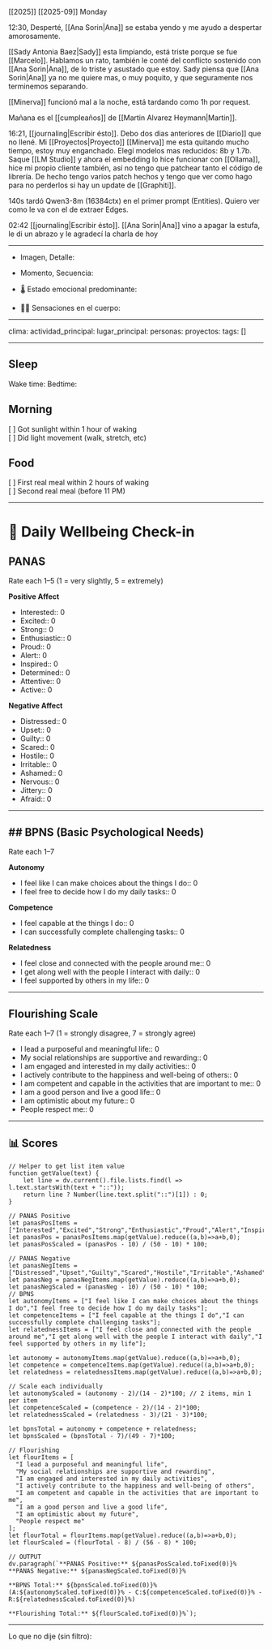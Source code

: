 [[2025]] [[2025-09]]  Monday

12:30, Desperté, [[Ana Sorin|Ana]] se estaba yendo y me ayudo a despertar amorosamente.

[[Sady Antonia Baez|Sady]] esta limpiando, está triste porque se fue [[Marcelo]]. Hablamos un rato, también le conté del conflicto sostenido con [[Ana Sorin|Ana]], de lo triste y asustado que estoy. Sady piensa que [[Ana Sorin|Ana]] ya no me quiere mas, o muy poquito, y que seguramente nos terminemos separando.

[[Minerva]] funcionó mal a la noche, está tardando como 1h por request.

Mañana es el [[cumpleaños]]  de [[Martin Alvarez Heymann|Martin]].

16:21, [[journaling|Escribir ésto]]. Debo dos dias anteriores de [[Diario]] que no llené. Mi [[Proyectos|Proyecto]] [[Minerva]] me esta quitando mucho tiempo, estoy muy enganchado. Elegí modelos mas reducidos: 8b y 1.7b. Saque [[LM Studio]] y ahora el embedding lo hice funcionar con [[Ollama]], hice mi propio cliente también, así no tengo que patchear tanto el código de librería. De hecho tengo varios patch hechos y tengo que ver como hago para no perderlos si hay un update de [[Graphiti]].

140s tardó Qwen3-8m (16384ctx) en el primer prompt (Entities). Quiero ver como le va con el de extraer Edges.


02:42 [[journaling|Escribir ésto]]. 
[[Ana Sorin|Ana]] vino a apagar la estufa, le di un abrazo y le agradecí la charla de hoy 


---

- Imagen, Detalle:
- Momento, Secuencia:   

- 🌡️ Estado emocional predominante:  
- 🧍‍♂️ Sensaciones en el cuerpo:

---

clima: 
actividad_principal: 
lugar_principal: 
personas: 
proyectos: 
tags: []

---
## Sleep
Wake time: 
Bedtime: 
## Morning
[ ] Got sunlight within 1 hour of waking  
[ ] Did light movement (walk, stretch, etc)
## Food
[ ] First real meal within 2 hours of waking  
[ ] Second real meal (before 11 PM)

---
# 📝 Daily Wellbeing Check-in

## PANAS
Rate each 1–5 (1 = very slightly, 5 = extremely)

**Positive Affect**
- Interested:: 0
- Excited:: 0
- Strong:: 0
- Enthusiastic:: 0
- Proud:: 0
- Alert:: 0
- Inspired:: 0
- Determined:: 0
- Attentive:: 0
- Active:: 0

**Negative Affect**
- Distressed:: 0
- Upset:: 0
- Guilty:: 0
- Scared:: 0
- Hostile:: 0
- Irritable:: 0
- Ashamed:: 0
- Nervous:: 0
- Jittery:: 0
- Afraid:: 0

---

## ## BPNS (Basic Psychological Needs)
Rate each 1–7 

**Autonomy**
- I feel like I can make choices about the things I do:: 0
- I feel free to decide how I do my daily tasks:: 0

**Competence**
- I feel capable at the things I do:: 0
- I can successfully complete challenging tasks:: 0

**Relatedness**
- I feel close and connected with the people around me:: 0
- I get along well with the people I interact with daily:: 0
- I feel supported by others in my life:: 0

---

## Flourishing Scale
Rate each 1–7 (1 = strongly disagree, 7 = strongly agree)

- I lead a purposeful and meaningful life:: 0
- My social relationships are supportive and rewarding:: 0
- I am engaged and interested in my daily activities:: 0
- I actively contribute to the happiness and well-being of others:: 0
- I am competent and capable in the activities that are important to me:: 0
- I am a good person and live a good life:: 0
- I am optimistic about my future:: 0
- People respect me:: 0

---
## 📊 Scores
```dataviewjs
// Helper to get list item value
function getValue(text) {
    let line = dv.current().file.lists.find(l => l.text.startsWith(text + "::"));
    return line ? Number(line.text.split("::")[1]) : 0;
}

// PANAS Positive
let panasPosItems = ["Interested","Excited","Strong","Enthusiastic","Proud","Alert","Inspired","Determined","Attentive","Active"];
let panasPos = panasPosItems.map(getValue).reduce((a,b)=>a+b,0);
let panasPosScaled = (panasPos - 10) / (50 - 10) * 100;

// PANAS Negative
let panasNegItems = ["Distressed","Upset","Guilty","Scared","Hostile","Irritable","Ashamed","Nervous","Jittery","Afraid"];
let panasNeg = panasNegItems.map(getValue).reduce((a,b)=>a+b,0);
let panasNegScaled = (panasNeg - 10) / (50 - 10) * 100;
// BPNS
let autonomyItems = ["I feel like I can make choices about the things I do","I feel free to decide how I do my daily tasks"];
let competenceItems = ["I feel capable at the things I do","I can successfully complete challenging tasks"];
let relatednessItems = ["I feel close and connected with the people around me","I get along well with the people I interact with daily","I feel supported by others in my life"];

let autonomy = autonomyItems.map(getValue).reduce((a,b)=>a+b,0);
let competence = competenceItems.map(getValue).reduce((a,b)=>a+b,0);
let relatedness = relatednessItems.map(getValue).reduce((a,b)=>a+b,0);

// Scale each individually
let autonomyScaled = (autonomy - 2)/(14 - 2)*100; // 2 items, min 1 per item
let competenceScaled = (competence - 2)/(14 - 2)*100;
let relatednessScaled = (relatedness - 3)/(21 - 3)*100;

let bpnsTotal = autonomy + competence + relatedness;
let bpnsScaled = (bpnsTotal - 7)/(49 - 7)*100;

// Flourishing
let flourItems = [
  "I lead a purposeful and meaningful life",
  "My social relationships are supportive and rewarding",
  "I am engaged and interested in my daily activities",
  "I actively contribute to the happiness and well-being of others",
  "I am competent and capable in the activities that are important to me",
  "I am a good person and live a good life",
  "I am optimistic about my future",
  "People respect me"
];
let flourTotal = flourItems.map(getValue).reduce((a,b)=>a+b,0);
let flourScaled = (flourTotal - 8) / (56 - 8) * 100;

// OUTPUT
dv.paragraph(`**PANAS Positive:** ${panasPosScaled.toFixed(0)}%  
**PANAS Negative:** ${panasNegScaled.toFixed(0)}%  

**BPNS Total:** ${bpnsScaled.toFixed(0)}%  (A:${autonomyScaled.toFixed(0)}% - C:${competenceScaled.toFixed(0)}% -  R:${relatednessScaled.toFixed(0)}%) 

**Flourishing Total:** ${flourScaled.toFixed(0)}%`);
```
---

Lo que no dije (sin filtro):
